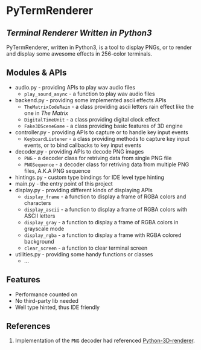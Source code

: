 # PyTermRenderer

## _Terminal Renderer Written in Python3_

PyTermRenderer, written in Python3, is a tool to display PNGs, or to render and display some awesome effects in 256-color terminals.

## Modules & APIs

- audio.py - providing APIs to play wav audio files
  - `play_sound_async` - a function to play wav audio files
- backend.py - providing some implemented ascii effects APIs
  - `TheMatrixCodeRain` - a class providing ascii letters rain effect like the one in _The Matrix_
  - `DigitalTimeUnit` - a class providing digital clock effect
  - `Fake3DSceneGame` - a class providing basic features of 3D engine
- controller.py - providing APIs to capture or to handle key input events
  - `KeyboardListener` - a class providing methods to capture key input events, or to bind callbacks to key input events
- decoder.py - providing APIs to decode PNG images
  - `PNG` - a decoder class for retriving data from single PNG file
  - `PNGSequence` - a decoder class for retriving data from multiple PNG files, A.K.A PNG sequence
- hintings.py - custom type bindings for IDE level type hinting
- main.py - the entry point of this project
- display.py - providing different kinds of displaying APIs
  - `display_frame` - a function to display a frame of RGBA colors and characters
  - `display_ascii` - a function to display a frame of RGBA colors with ASCII letters
  - `display_gray` - a function to display a frame of RGBA colors in grayscale mode
  - `display_rgba` - a function to display a frame with RGBA colored background
  - `clear_screen` - a function to clear terminal screen
- utilities.py - providing some handy functions or classes
  - ...

## Features

- Performance counted on
- No third-party lib needed
- Well type hinted, thus IDE friendly

## References

1. Implementation of the `PNG` decoder had referenced [Python-3D-renderer](https://github.com/ICE27182/Python-3D-renderer).
